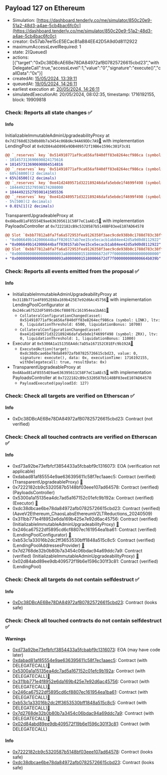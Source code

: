 ## Payload 127 on Ethereum

- Simulation: [https://dashboard.tenderly.co/me/simulator/850c20e9-51a2-48d3-a4ae-5cb4bac6fc0c](https://dashboard.tenderly.co/me/simulator/850c20e9-51a2-48d3-a4ae-5cb4bac6fc0c)
- creator: 0x57ab7ee15cE5ECacB1aB84EE42D5A9d0d8112922
- maximumAccessLevelRequired: 1
- state: 2(Queued)
- actions: [{"target":"0xDc38DBcAE6Be78DA84972afB07825726615cbd23","withDelegateCall":true,"accessLevel":1,"value":"0","signature":"execute()","callData":"0x"}]
- createdAt: [15/05/2024, 13:39:11](https://etherscan.io/tx/0x994b2ab62a582e02c0e896341bbbf3398d77cfb5c4f923ff8a1e4712b028e079)
- queuedAt: [19/05/2024, 14:26:11](https://etherscan.io/tx/0x3e6a4111b6e7436f91a56b32ea069e2b5897bac44f4bd267433969218fa6be3c)
- earliest execution at: [20/05/2024, 14:26:11](https://www.epochconverter.com/countdown?q=1716215171)
- simulatedExecutionAt: 20/05/2024, 08:02:35, timestamp: 1716192155, block: 19909818
### Check: Reports all state changes :white_check_mark:

#### Info


InitializableImmutableAdminUpgradeabilityProxy at `0x7d2768dE32b0b80b7a3454c06BdAc94A69DDc7A9`[:ghost:](https://github.com/bgd-labs/aave-address-book "AaveV2Ethereum.POOL") with implementation LendingPool at `0x02D84abD89Ee9DB409572f19B6e1596c301F3c81`
```diff
@@ `_reserves` key `0x514910771af9ca656af840dff83e8264ecf986ca (symbol: LINK).configuration.data` @@
- 101457313690690824175616
+ 101457313690690804514816
@@ `_reserves` key `0x514910771af9ca656af840dff83e8264ecf986ca (symbol: LINK).configuration.data_decoded.liquidationThreshold` @@
- 68%[6800](2 decimals)
+ 65%[6500](2 decimals)
@@ `_reserves` key `0xe41d2489571d322189246dafa5ebde1f4699f498 (symbol: ZRX).configuration.data` @@
- 184449215279598174208000
+ 184449215279598141505536
@@ `_reserves` key `0xe41d2489571d322189246dafa5ebde1f4699f498 (symbol: ZRX).configuration.data_decoded.liquidationThreshold` @@
- 5%[500](2 decimals)
+ 0.01%[1](2 decimals)
```

TransparentUpgradeableProxy at `0xdAbad81aF85554E9ae636395611C58F7eC1aAEc5`[:ghost:](https://github.com/bgd-labs/aave-address-book "GovernanceV3Ethereum.PAYLOADS_CONTROLLER") with implementation PayloadsController at `0x7222182cB9c5320587b5148BF03eeE107AD64578`
```diff
@@ Slot `0xbb77812a8fa7fa6a572953fea9126358f3aec9cde938b0c1788d783c38ffd2cb` @@
- "0x006649b142006644baff020157ab7ee15ce5ecacb1ab84ee42d5a9d0d8112922"
+ "0x006649b142006644baff030157ab7ee15ce5ecacb1ab84ee42d5a9d0d8112922"
@@ Slot `0xbb77812a8fa7fa6a572953fea9126358f3aec9cde938b0c1788d783c38ffd2cc` @@
- "0x000000000000000000093a800000015180006672df7f00000000000000000000"
+ "0x000000000000000000093a800000015180006672df7f000000000000664b039b"
```


### Check: Reports all events emitted from the proposal :white_check_mark:

#### Info

- InitializableImmutableAdminUpgradeabilityProxy at `0x311Bb771e4F8952E6Da169b425E7e92d6Ac45756`[:ghost:](https://github.com/bgd-labs/aave-address-book "AaveV2Ethereum.POOL_CONFIGURATOR") with implementation LendingPoolConfigurator at `0x246ca67522dF5895cD6cf8807Ec161954ea1bA61`[:ghost:](https://github.com/bgd-labs/aave-address-book "AaveV2Ethereum.POOL_CONFIGURATOR_IMPL")
  - `CollateralConfigurationChanged(asset: 0x514910771af9ca656af840dff83e8264ecf986ca (symbol: LINK), ltv: 0, liquidationThreshold: 6500, liquidationBonus: 10700)`
  - `CollateralConfigurationChanged(asset: 0xe41d2489571d322189246dafa5ebde1f4699f498 (symbol: ZRX), ltv: 0, liquidationThreshold: 1, liquidationBonus: 11000)`
- Executor at `0x5300A1a15135EA4dc7aD5a167152C01EFc9b192A`[:ghost:](https://github.com/bgd-labs/aave-address-book "AaveV2Ethereum.POOL_ADMIN, AaveV2EthereumAMM.POOL_ADMIN, AaveV3Ethereum.ACL_ADMIN, GovernanceV3Ethereum.EXECUTOR_LVL_1")
  - `ExecutedAction(target: 0xdc38dbcae6be78da84972afb07825726615cbd23, value: 0, signature: execute(), data: 0x, executionTime: 1716192155, withDelegatecall: true, resultData: 0x)`
- TransparentUpgradeableProxy at `0xdAbad81aF85554E9ae636395611C58F7eC1aAEc5`[:ghost:](https://github.com/bgd-labs/aave-address-book "GovernanceV3Ethereum.PAYLOADS_CONTROLLER") with implementation PayloadsController at `0x7222182cB9c5320587b5148BF03eeE107AD64578`
  - `PayloadExecuted(payloadId: 127)`

### Check: Check all targets are verified on Etherscan :white_check_mark:

#### Info

- 0xDc38DBcAE6Be78DA84972afB07825726615cbd23: Contract (not verified) 

### Check: Check all touched contracts are verified on Etherscan :white_check_mark:

#### Info

- 0xd73a92be73efbfcf3854433a5fcbabf9c1316073: EOA (verification not applicable)
- 0xdabad81af85554e9ae636395611c58f7ec1aaec5: Contract (verified) (TransparentUpgradeableProxy) [:ghost:](https://github.com/bgd-labs/aave-address-book "GovernanceV3Ethereum.PAYLOADS_CONTROLLER")
- 0x7222182cb9c5320587b5148bf03eee107ad64578: Contract (verified) (PayloadsController) 
- 0x5300a1a15135ea4dc7ad5a167152c01efc9b192a: Contract (verified) (Executor) [:ghost:](https://github.com/bgd-labs/aave-address-book "AaveV2Ethereum.POOL_ADMIN, AaveV2EthereumAMM.POOL_ADMIN, AaveV3Ethereum.ACL_ADMIN, GovernanceV3Ethereum.EXECUTOR_LVL_1")
- 0xdc38dbcae6be78da84972afb07825726615cbd23: Contract (verified) (AaveV2Ethereum_ChaosLabsEthereumV2LTReductions_20240509) 
- 0x311bb771e4f8952e6da169b425e7e92d6ac45756: Contract (verified) (InitializableImmutableAdminUpgradeabilityProxy) [:ghost:](https://github.com/bgd-labs/aave-address-book "AaveV2Ethereum.POOL_CONFIGURATOR")
- 0x246ca67522df5895cd6cf8807ec161954ea1ba61: Contract (verified) (LendingPoolConfigurator) [:ghost:](https://github.com/bgd-labs/aave-address-book "AaveV2Ethereum.POOL_CONFIGURATOR_IMPL")
- 0xb53c1a33016b2dc2ff3653530bff1848a515c8c5: Contract (verified) (LendingPoolAddressesProvider) [:ghost:](https://github.com/bgd-labs/aave-address-book "AaveV2Ethereum.POOL_ADDRESSES_PROVIDER")
- 0x7d2768de32b0b80b7a3454c06bdac94a69ddc7a9: Contract (verified) (InitializableImmutableAdminUpgradeabilityProxy) [:ghost:](https://github.com/bgd-labs/aave-address-book "AaveV2Ethereum.POOL")
- 0x02d84abd89ee9db409572f19b6e1596c301f3c81: Contract (verified) (LendingPool) 

### Check: Check all targets do not contain selfdestruct :white_check_mark:

#### Info

- [0xDc38DBcAE6Be78DA84972afB07825726615cbd23](https://etherscan.io/address/0xDc38DBcAE6Be78DA84972afB07825726615cbd23): Contract (looks safe)

### Check: Check all touched contracts do not contain selfdestruct :white_check_mark:

#### Warnings

- [0xd73a92be73efbfcf3854433a5fcbabf9c1316073](https://etherscan.io/address/0xd73a92be73efbfcf3854433a5fcbabf9c1316073): EOA (may have code later)
- [0xdabad81af85554e9ae636395611c58f7ec1aaec5](https://etherscan.io/address/0xdabad81af85554e9ae636395611c58f7ec1aaec5): Contract (with DELEGATECALL)[:ghost:](https://github.com/bgd-labs/aave-address-book "GovernanceV3Ethereum.PAYLOADS_CONTROLLER")
- [0x5300a1a15135ea4dc7ad5a167152c01efc9b192a](https://etherscan.io/address/0x5300a1a15135ea4dc7ad5a167152c01efc9b192a): Contract (with DELEGATECALL)[:ghost:](https://github.com/bgd-labs/aave-address-book "AaveV2Ethereum.POOL_ADMIN, AaveV2EthereumAMM.POOL_ADMIN, AaveV3Ethereum.ACL_ADMIN, GovernanceV3Ethereum.EXECUTOR_LVL_1")
- [0x311bb771e4f8952e6da169b425e7e92d6ac45756](https://etherscan.io/address/0x311bb771e4f8952e6da169b425e7e92d6ac45756): Contract (with DELEGATECALL)[:ghost:](https://github.com/bgd-labs/aave-address-book "AaveV2Ethereum.POOL_CONFIGURATOR")
- [0x246ca67522df5895cd6cf8807ec161954ea1ba61](https://etherscan.io/address/0x246ca67522df5895cd6cf8807ec161954ea1ba61): Contract (with DELEGATECALL)[:ghost:](https://github.com/bgd-labs/aave-address-book "AaveV2Ethereum.POOL_CONFIGURATOR_IMPL")
- [0xb53c1a33016b2dc2ff3653530bff1848a515c8c5](https://etherscan.io/address/0xb53c1a33016b2dc2ff3653530bff1848a515c8c5): Contract (with DELEGATECALL)[:ghost:](https://github.com/bgd-labs/aave-address-book "AaveV2Ethereum.POOL_ADDRESSES_PROVIDER")
- [0x7d2768de32b0b80b7a3454c06bdac94a69ddc7a9](https://etherscan.io/address/0x7d2768de32b0b80b7a3454c06bdac94a69ddc7a9): Contract (with DELEGATECALL)[:ghost:](https://github.com/bgd-labs/aave-address-book "AaveV2Ethereum.POOL")
- [0x02d84abd89ee9db409572f19b6e1596c301f3c81](https://etherscan.io/address/0x02d84abd89ee9db409572f19b6e1596c301f3c81): Contract (with DELEGATECALL)

#### Info

- [0x7222182cb9c5320587b5148bf03eee107ad64578](https://etherscan.io/address/0x7222182cb9c5320587b5148bf03eee107ad64578): Contract (looks safe)
- [0xdc38dbcae6be78da84972afb07825726615cbd23](https://etherscan.io/address/0xdc38dbcae6be78da84972afb07825726615cbd23): Contract (looks safe)

